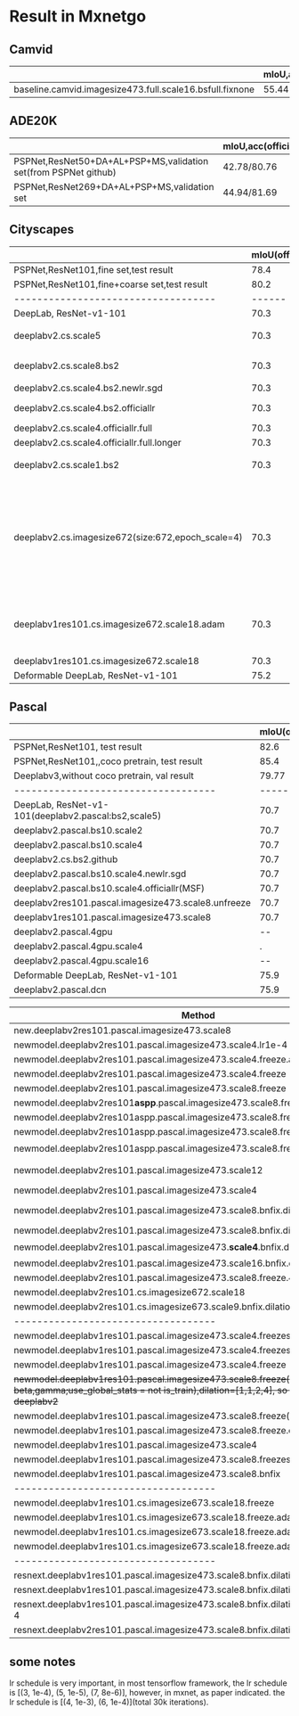 # Result in Mxnetgo

## Camvid

|                                   | mIoU,acc(official) | mIoU(my)  |
|-----------------------------------|------|-------|
|baseline.camvid.imagesize473.full.scale16.bsfull.fixnone|55.44|?|


## ADE20K

|                                   | mIoU,acc(official) | mIoU(my)  |
|-----------------------------------|------|-------|
|PSPNet,ResNet50+DA+AL+PSP+MS,validation set(from PSPNet github)|42.78/80.76|?|
|PSPNet,ResNet269+DA+AL+PSP+MS,validation set|44.94/81.69|?|

## Cityscapes
|                                   | mIoU(official) | mIoU  |
|-----------------------------------|------|-------|
|PSPNet,ResNet101,fine set,test result|78.4||
|PSPNet,ResNet101,fine+coarse set,test result|80.2||
|-----------------------------------|------|-------|
| DeepLab, ResNet-v1-101            | 70.3 | -- |
| deeplabv2.cs.scale5           | 70.3 | 62.25（new code） |
| deeplabv2.cs.scale8.bs2           | 70.3 | 61.5（new code） |
| deeplabv2.cs.scale4.bs2.newlr.sgd| 70.3| 62.6|
|deeplabv2.cs.scale4.bs2.officiallr| 70.3|67.18(new code)
|deeplabv2.cs.scale4.officiallr.full|70.3| 68.95|
|deeplabv2.cs.scale4.officiallr.full.longer|70.3|**69.4**|
|deeplabv2.cs.scale1.bs2| 70.3 | 50.~（new code） |
|deeplabv2.cs.imagesize672(size:672,epoch_scale=4)|70.3|65,because epoch_scale is too small, it should be 18, however, the dataload speed is too slow in mxnetgo|
|deeplabv1res101.cs.imagesize672.scale18.adam|70.3|44.99 in epoch 6, stopped because of OOM|
|deeplabv1res101.cs.imagesize672.scale18|70.3|48.4|
| Deformable DeepLab, ResNet-v1-101 | 75.2 |-- |


## Pascal 
|                                   | mIoU(official) | mIoU|
|-----------------------------------|------|------|
PSPNet,ResNet101, test result|82.6||
PSPNet,ResNet101,,coco pretrain, test result|85.4||
|Deeplabv3,without coco pretrain, val result|79.77||
|-----------------------------------|------|------|
| DeepLab, ResNet-v1-101(deeplabv2.pascal:bs2,scale5)| 70.7 | 67.2 |
|deeplabv2.pascal.bs10.scale2 | 70.7  | 61 |
|deeplabv2.pascal.bs10.scale4| 70.7| 63.~|
|deeplabv2.cs.bs2.github| 70.7| 65|
|deeplabv2.pascal.bs10.scale4.newlr.sgd| 70.7  | 66.9(msf:67.9)|
|deeplabv2.pascal.bs10.scale4.officiallr(MSF)| 70.7 |**70.45**|
deeplabv2res101.pascal.imagesize473.scale8.unfreeze|70.7|67|
|deeplabv1res101.pascal.imagesize473.scale8|70.7|69.3|
|deeplabv2.pascal.4gpu|--|70.5|
|deeplabv2.pascal.4gpu.scale4|.|70.99|
|deeplabv2.pascal.4gpu.scale16|--|71.7|
| Deformable DeepLab, ResNet-v1-101 | 75.9 | 74.2 |
|deeplabv2.pascal.dcn| 75.9 |  **74.7**|


|                     Method      | mIoU|
|-----------------------------------|------|
|new.deeplabv2res101.pascal.imagesize473.scale8|59.64|
|newmodel.deeplabv2res101.pascal.imagesize473.scale4.lr1e-4|56|
|newmodel.deeplabv2res101.pascal.imagesize473.scale4.freeze.adam|4 in epoch1,2,3, stopped|
|newmodel.deeplabv2res101.pascal.imagesize473.scale4.freeze|59.5|
|newmodel.deeplabv2res101.pascal.imagesize473.scale8.freeze|60,second time **73.3**|
newmodel.deeplabv2res101**aspp**.pascal.imagesize473.scale8.freeze|**73.5**|
newmodel.deeplabv2res101aspp.pascal.imagesize473.scale8.freeze.adam1e-4|epoch7:58,terminated|
newmodel.deeplabv2res101aspp.pascal.imagesize473.scale8.freeze.dcn|72|
newmodel.deeplabv2res101aspp.pascal.imagesize473.scale8.freeze.dcn.fixallbn|:question:|
|newmodel.deeplabv2res101.pascal.imagesize473.scale12|57.7% in epoch 7,stucked|
|newmodel.deeplabv2res101.pascal.imagesize473.scale4|60.3
|newmodel.deeplabv2res101.pascal.imagesize473.scale8.bnfix.dilationfix|epoch7:72,got stuck,second time: **73.2**|
newmodel.deeplabv2res101.pascal.imagesize473.scale8.bnfix.dilationfix.adam1e-4|65.25|
newmodel.deeplabv2res101.pascal.imagesize473.**scale4**.bnfix.dilationfix.adam1e-4|:question:|
newmodel.deeplabv2res101.pascal.imagesize473.scale16.bnfix.dilationfix.4gpu|**74.1**|
newmodel.deeplabv2res101.pascal.imagesize473.scale8.freeze.4gpu|74.3, test result:[73.86](http://host.robots.ox.ac.uk:8080/anonymous/RDXEOF.html)|
|newmodel.deeplabv2res101.cs.imagesize672.scale18|stopped, no use|
newmodel.deeplabv2res101.cs.imagesize673.scale9.bnfix.dilationfix|53.4|
|-----------------------------------|--
newmodel.deeplabv1res101.pascal.imagesize473.scale4.freezestage123|56.2
newmodel.deeplabv1res101.pascal.imagesize473.scale4.freezestage12|62
newmodel.deeplabv1res101.pascal.imagesize473.scale4.freeze|52.19|
~~newmodel.deeplabv1res101.pascal.imagesize473.scale8.freeze(second time)(fix beta,gamma;use_global_stats = not is_train),dilation=[1,1,2,4], so actually it's deeplabv2~~|~~**73.7** :smile:~~|
newmodel.deeplabv1res101.pascal.imagesize473.scale8.freeze(third time)|66.4|
newmodel.deeplabv1res101.pascal.imagesize473.scale8.freeze.conv1024|**71.2**|
newmodel.deeplabv1res101.pascal.imagesize473.scale4|63.9|
newmodel.deeplabv1res101.pascal.imagesize473.scale8.freezestage1|55.31|
newmodel.deeplabv1res101.pascal.imagesize473.scale8.bnfix|68.65|
|-----------------------------------|--
newmodel.deeplabv1res101.cs.imagesize673.scale18.freeze|53.26,second time: OOM|
newmodel.deeplabv1res101.cs.imagesize673.scale18.freeze.adam|epoch1:11.46,terminated|
newmodel.deeplabv1res101.cs.imagesize673.scale18.freeze.adam1e-4|epoch6:38,terminated|
newmodel.deeplabv1res101.cs.imagesize673.scale18.freeze.adam1e-2|epoch1:3.3,terminated|
|-----------------------------------|--
resnext.deeplabv1res101.pascal.imagesize473.scale8.bnfix.dilationfix|70.1|
resnext.deeplabv1res101.pascal.imagesize473.scale8.bnfix.dilationfix.freeze|**71.8**|
resnext.deeplabv1res101.pascal.imagesize473.scale8.bnfix.dilationfix.freeze.adam1e-4|epoch6:47, terminated|
resnext.deeplabv2res101.pascal.imagesize473.scale8.bnfix.dilationfix.freeze|**71.68**|

## some notes

lr schedule is very important, in most tensorflow framework, the lr schedule is [(3, 1e-4), (5, 1e-5), (7, 8e-6)], however, in mxnet, as paper indicated. the lr schedule is [(4, 1e-3), (6, 1e-4)](total 30k iterations).


